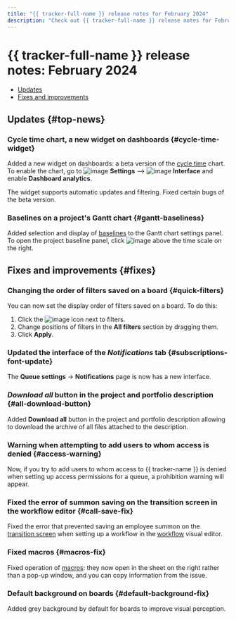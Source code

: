```yaml
---
title: "{{ tracker-full-name }} release notes for February 2024"
description: "Check out {{ tracker-full-name }} release notes for February 2024."
---
```


# {{ tracker-full-name }} release notes: February 2024

* [Updates](#top-news)
* [Fixes and improvements](#fixes)

## Updates {#top-news}


### Cycle time chart, a new widget on dashboards {#cycle-time-widget}

Added a new widget on dashboards: a beta version of the [cycle time](../user/widgets.md#cycle-time) chart. To enable the chart, go to ![image](../../_assets/tracker/svg/settings.svg) **Settings** ⟶ ![image](../../_assets/tracker/svg/interface.svg) **Interface** and enable **Dashboard analytics**.

The widget supports automatic updates and filtering. Fixed certain bugs of the beta version.

### Baselines on a project's Gantt chart {#gantt-baseliness}

Added selection and display of [baselines](../gantt/project.md#baselines) to the Gantt chart settings panel. To open the project baseline panel, click ![image](../../_assets/console-icons/clock-arrow-rotate-left.svg) above the time scale on the right.


## Fixes and improvements {#fixes}

### Changing the order of filters saved on a board {#quick-filters}

You can now set the display order of filters saved on a board. To do this:

1. Click the ![image](../../_assets/console-icons/gear.svg) icon next to filters.
1. Change positions of filters in the **All filters** section by dragging them.
1. Click **Apply**.

### Updated the interface of the _Notifications_ tab {#subscriptions-font-update}

The **Queue settings** → **Notifications** page is now has a new interface.

### _Download all_ button in the project and portfolio description {#all-download-button}

Added **Download all** button in the project and portfolio description allowing to download the archive of all files attached to the description.

### Warning when attempting to add users to whom access is denied {#access-warning}

Now, if you try to add users to whom access to {{ tracker-name }} is denied when setting up access permissions for a queue, a prohibition warning will appear.


### Fixed the error of summon saving on the transition screen in the workflow editor {#call-save-fix}

Fixed the error that prevented saving an employee summon on the [transition screen](../manager/workflow-action-edit.md#screen) when setting up a workflow in the [workflow](../manager/workflow.md) visual editor.

### Fixed macros {#macros-fix}

Fixed operation of [macros](../manager/create-macroses.md): they now open in the sheet on the right rather than a pop-up window, and you can copy information from the issue.

### Default background on boards {#default-background-fix}

Added grey background by default for boards to improve visual perception.
